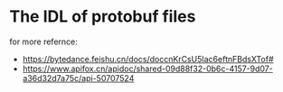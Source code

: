 # The IDL of protobuf files

for more refernce:

- <https://bytedance.feishu.cn/docs/doccnKrCsU5Iac6eftnFBdsXTof#>
- <https://www.apifox.cn/apidoc/shared-09d88f32-0b6c-4157-9d07-a36d32d7a75c/api-50707524>
